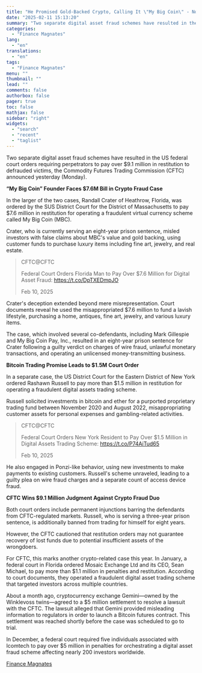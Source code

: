 ```yaml
---
title: "He Promised Gold-Backed Crypto, Calling It \"My Big Coin\" - Now He Owes $7.6 Million"
date: "2025-02-11 15:13:20"
summary: "Two separate digital asset fraud schemes have resulted in the US federal court orders requiring perpetrators to pay over $9.1 million in restitution to defrauded victims, the Commodity Futures Trading Commission (CFTC) announced yesterday (Monday).“My Big Coin” Founder Faces $7.6M Bill in Crypto Fraud CaseIn the larger of the two..."
categories:
  - "Finance Magnates"
lang:
  - "en"
translations:
  - "en"
tags:
  - "Finance Magnates"
menu: ""
thumbnail: ""
lead: ""
comments: false
authorbox: false
pager: true
toc: false
mathjax: false
sidebar: "right"
widgets:
  - "search"
  - "recent"
  - "taglist"
---
```


Two separate digital asset fraud schemes have resulted in the US federal court orders requiring perpetrators to pay over $9.1 million in restitution to defrauded victims, the Commodity Futures Trading Commission (CFTC) announced yesterday (Monday).

**“My Big Coin” Founder Faces $7.6M Bill in Crypto Fraud Case**

In the larger of the two cases, Randall Crater of Heathrow, Florida, was ordered by the SUS District Court for the District of Massachusetts to pay $7.6 million in restitution for operating a fraudulent virtual currency scheme called My Big Coin (MBC).

Crater, who is currently serving an eight-year prison sentence, misled investors with false claims about MBC's value and gold backing, using customer funds to purchase luxury items including fine art, jewelry, and real estate.

> CFTC@CFTC
> 
> Federal Court Orders Florida Man to Pay Over $7.6 Million for Digital Asset Fraud: <https://t.co/DpTXEDmpJO>
> 
> Feb 10, 2025

Crater's deception extended beyond mere misrepresentation. Court documents reveal he used the misappropriated $7.6 million to fund a lavish lifestyle, purchasing a home, antiques, fine art, jewelry, and various luxury items.

The case, which involved several co-defendants, including Mark Gillespie and My Big Coin Pay, Inc., resulted in an eight-year prison sentence for Crater following a guilty verdict on charges of wire fraud, unlawful monetary transactions, and operating an unlicensed money-transmitting business.

**Bitcoin Trading Promise Leads to $1.5M Court Order**

In a separate case, the US District Court for the Eastern District of New York ordered Rashawn Russell to pay more than $1.5 million in restitution for operating a fraudulent digital assets trading scheme.

Russell solicited investments in bitcoin and ether for a purported proprietary trading fund between November 2020 and August 2022, misappropriating customer assets for personal expenses and gambling-related activities.

> CFTC@CFTC
> 
> Federal Court Orders New York Resident to Pay Over $1.5 Million in Digital Assets Trading Scheme: <https://t.co/P74AiTud65>
> 
> Feb 10, 2025

He also engaged in Ponzi-like behavior, using new investments to make payments to existing customers. Russell's scheme unraveled, leading to a guilty plea on wire fraud charges and a separate count of access device fraud.

**CFTC Wins $9.1 Million Judgment Against Crypto Fraud Duo**

Both court orders include permanent injunctions barring the defendants from CFTC-regulated markets. Russell, who is serving a three-year prison sentence, is additionally banned from trading for himself for eight years.

However, the CFTC cautioned that restitution orders may not guarantee recovery of lost funds due to potential insufficient assets of the wrongdoers.

For CFTC, this marks another crypto-related case this year. In January, a federal court in Florida ordered Mosaic Exchange Ltd and its CEO, Sean Michael, to pay more than $1.1 million in penalties and restitution. According to court documents, they operated a fraudulent digital asset trading scheme that targeted investors across multiple countries.

About a month ago, cryptocurrency exchange Gemini—owned by the Winklevoss twins—agreed to a $5 million settlement to resolve a lawsuit with the CFTC. The lawsuit alleged that Gemini provided misleading information to regulators in order to launch a Bitcoin futures contract. This settlement was reached shortly before the case was scheduled to go to trial.

In December, a federal court required five individuals associated with Icomtech to pay over $5 million in penalties for orchestrating a digital asset fraud scheme affecting nearly 200 investors worldwide.

[Finance Magnates](https://www.tradingview.com/news/financemagnates:9aeb5e5ca094b:0-he-promised-gold-backed-crypto-calling-it-my-big-coin-now-he-owes-7-6-million/)
